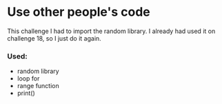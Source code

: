 # Use other people's code

This challenge I had to import the random library. I already had used it on challenge 18, so I just do it again.

### Used:
- random library
- loop for
- range function
- print()
